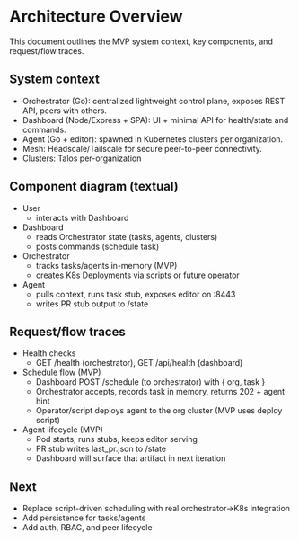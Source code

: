 # Architecture Overview

This document outlines the MVP system context, key components, and request/flow traces.

## System context

- Orchestrator (Go): centralized lightweight control plane, exposes REST API, peers with others.
- Dashboard (Node/Express + SPA): UI + minimal API for health/state and commands.
- Agent (Go + editor): spawned in Kubernetes clusters per organization.
- Mesh: Headscale/Tailscale for secure peer-to-peer connectivity.
- Clusters: Talos per-organization

## Component diagram (textual)

- User
  - interacts with Dashboard
- Dashboard
  - reads Orchestrator state (tasks, agents, clusters)
  - posts commands (schedule task)
- Orchestrator
  - tracks tasks/agents in-memory (MVP)
  - creates K8s Deployments via scripts or future operator
- Agent
  - pulls context, runs task stub, exposes editor on :8443
  - writes PR stub output to /state

## Request/flow traces

- Health checks
  - GET /health (orchestrator), GET /api/health (dashboard)
- Schedule flow (MVP)
  - Dashboard POST /schedule (to orchestrator) with { org, task }
  - Orchestrator accepts, records task in memory, returns 202 + agent hint
  - Operator/script deploys agent to the org cluster (MVP uses deploy script)
- Agent lifecycle (MVP)
  - Pod starts, runs stubs, keeps editor serving
  - PR stub writes last_pr.json to /state
  - Dashboard will surface that artifact in next iteration

## Next

- Replace script-driven scheduling with real orchestrator→K8s integration
- Add persistence for tasks/agents
- Add auth, RBAC, and peer lifecycle
